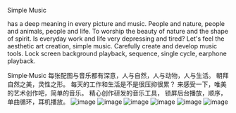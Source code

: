 Simple Music

has a deep meaning in every picture and music. People and nature, people and animals, people and life.
To worship the beauty of nature and the shape of spirit.
Is everyday work and life very depressing and tired?
Let's feel the aesthetic art creation, simple music.
Carefully create and develop music tools.
Lock screen background playback, sequence, single cycle, earphone playback.

Simple·Music 每张配图与音乐都有深意，人与自然，人与动物，人与生活。
朝拜自然之美，灵性之形。
每天的工作和生活是不是很压抑很累？
来感受一下，唯美的艺术创作吧，简单的音乐。
精心创作研发的音乐工具，
锁屏后台播放，顺序，单曲循环，耳机播放。
![image](https://github.com/wangyuanyuan166/SimpleMusic/blob/master/Resource/m01.png)
![image](https://github.com/wangyuanyuan166/SimpleMusic/blob/master/Resource/m02.png)
![image](https://github.com/wangyuanyuan166/SimpleMusic/blob/master/Resource/m03.png)
![image](https://github.com/wangyuanyuan166/SimpleMusic/blob/master/Resource/m04.png)
![image](https://github.com/wangyuanyuan166/SimpleMusic/blob/master/Resource/m05.png)
![image](https://github.com/wangyuanyuan166/SimpleMusic/blob/master/Resource/m06.png)

<!--![image](https://github.com/ntgod/DateProTool /blob/master/DateProTool/Resource/datepro1.png)-->
<!--![video](https://github.com/ntgod/DateProTool /blob/master/DateProTool/Resource/1080x1920.mp4)-->

